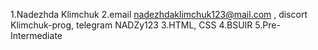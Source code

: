 1.Nadezhda Klimchuk
2.email nadezhdaklimchuk123@mail.com , discort Klimchuk-prog, telegram NADZy123
3.HTML, CSS
4.BSUIR
5.Pre-Intermediate
